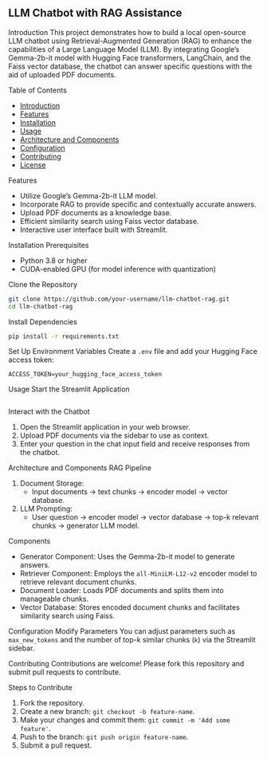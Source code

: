 ## LLM Chatbot with RAG Assistance

Introduction
This project demonstrates how to build a local open-source LLM chatbot using Retrieval-Augmented Generation (RAG) to enhance the capabilities of a Large Language Model (LLM). By integrating Google’s Gemma-2b-it model with Hugging Face transformers, LangChain, and the Faiss vector database, the chatbot can answer specific questions with the aid of uploaded PDF documents.

Table of Contents
- [Introduction](introduction)
- [Features](features)
- [Installation](installation)
- [Usage](usage)
- [Architecture and Components](architecture-and-components)
- [Configuration](configuration)
- [Contributing](contributing)
- [License](license)

Features
- Utilize Google’s Gemma-2b-it LLM model.
- Incorporate RAG to provide specific and contextually accurate answers.
- Upload PDF documents as a knowledge base.
- Efficient similarity search using Faiss vector database.
- Interactive user interface built with Streamlit.

Installation
Prerequisites
- Python 3.8 or higher
- CUDA-enabled GPU (for model inference with quantization)

Clone the Repository
```bash
git clone https://github.com/your-username/llm-chatbot-rag.git
cd llm-chatbot-rag
```

Install Dependencies
```bash
pip install -r requirements.txt
```

Set Up Environment Variables
Create a `.env` file and add your Hugging Face access token:
```env
ACCESS_TOKEN=your_hugging_face_access_token
```

Usage
Start the Streamlit Application
```bash streamlit run app.py
```

Interact with the Chatbot
1. Open the Streamlit application in your web browser.
2. Upload PDF documents via the sidebar to use as context.
3. Enter your question in the chat input field and receive responses from the chatbot.

Architecture and Components
RAG Pipeline
1. Document Storage:
   - Input documents -> text chunks -> encoder model -> vector database.
2. LLM Prompting:
   - User question -> encoder model -> vector database -> top-k relevant chunks -> generator LLM model.

Components
- Generator Component: Uses the Gemma-2b-it model to generate answers.
- Retriever Component: Employs the `all-MiniLM-L12-v2` encoder model to retrieve relevant document chunks.
- Document Loader: Loads PDF documents and splits them into manageable chunks.
- Vector Database: Stores encoded document chunks and facilitates similarity search using Faiss.

Configuration
Modify Parameters
You can adjust parameters such as `max_new_tokens` and the number of top-k similar chunks (`k`) via the Streamlit sidebar.

Contributing
Contributions are welcome! Please fork this repository and submit pull requests to contribute.

Steps to Contribute
1. Fork the repository.
2. Create a new branch: `git checkout -b feature-name`.
3. Make your changes and commit them: `git commit -m 'Add some feature'`.
4. Push to the branch: `git push origin feature-name`.
5. Submit a pull request.


